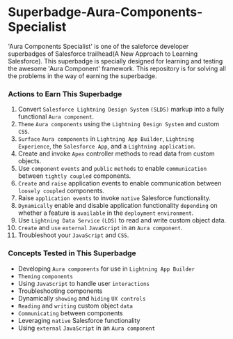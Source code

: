 # Superbadge-Aura-Components-Specialist
'Aura Components Specialist' is one of the saleforce developer superbadges of Salesforce trailhead(A New Approach to Learning Salesforce). This superbadge is specially designed for learning and testing the awesome 'Aura Component' framework. This repository is for solving all the problems in the way of earning the superbadge.

### Actions to Earn This Superbadge
1. Convert `Salesforce Lightning Design System` `(SLDS)` markup into a fully functional `Aura component`.
2. `Theme` `Aura components` using the `Lightning Design System` and custom `CSS`.
3. `Surface` `Aura components` in `Lightning App Builder`, `Lightning Experience`, the `Salesforce App`, and a `Lightning application`.
4. Create and invoke `Apex` controller methods to read data from custom objects.
5. Use `component` `events` and `public` `methods` to enable `communication` between `tightly coupled` components.
6. `Create` and `raise` application events to enable communication between `loosely coupled` components.
7. Raise `application events` to invoke `native` Salesforce functionality.
8. `Dynamically` enable and disable application functionality `depending` on whether a feature is `available` in the  `deployment` `environment`. 
9. Use `Lightning Data Service` `(LDS)` to read and write custom object data.
10. `Create` and `use` `external` `JavaScript` in an `Aura component`.
11. Troubleshoot your `JavaScript` and `CSS`.

### Concepts Tested in This Superbadge
* Developing `Aura components` for use in `Lightning App Builder`
* `Theming` `components`
* Using `JavaScript` to handle user `interactions`
* Troubleshooting components
* Dynamically `showing` and `hiding` `UX controls`
* `Reading` and `writing` custom object `data`
* `Communicating` between components
* Leveraging `native` Salesforce functionality
* Using `external` `JavaScript` in an `Aura component` 
